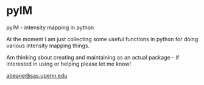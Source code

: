# pyIM
pyIM - intensity mapping in python

At the moment I am just collecting some useful functions in python for doing various intensity mapping things.

Am thinking about creating and maintaining as an actual package - if interested in using or helping please let me know!

abeane@sas.upenn.edu
